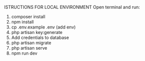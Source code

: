 ISTRUCTIONS FOR LOCAL ENVIRONMENT
Open terminal and run:
1) composer install
2) npm install
3) cp .env.example .env (add env)
4) php artisan key:generate
5) Add credentials to database
6) php artisan migrate
7) php artisan serve
8) npm run dev
